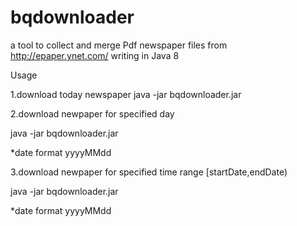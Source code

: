 # bqdownloader
a tool to collect and merge Pdf newspaper files from http://epaper.ynet.com/
writing in Java 8

Usage

1.download today newspaper
java -jar bqdownloader.jar

2.download newpaper for specified day

java -jar bqdownloader.jar <date>

*date format yyyyMMdd

3.download newpaper for specified time range [startDate,endDate)

java -jar bqdownloader.jar <startDate> <endDate>
        
*date format yyyyMMdd
        
        

